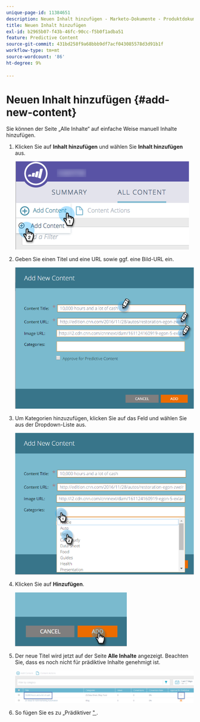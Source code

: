 ```yaml
---
unique-page-id: 11384651
description: Neuen Inhalt hinzufügen - Marketo-Dokumente - Produktdokumentation
title: Neuen Inhalt hinzufügen
exl-id: b2965b07-f43b-46fc-90cc-f5b0f1adba51
feature: Predictive Content
source-git-commit: 431bd258f9a68bbb9df7acf043085578d3d91b1f
workflow-type: tm+mt
source-wordcount: '86'
ht-degree: 9%

---
```


# Neuen Inhalt hinzufügen {#add-new-content}

Sie können der Seite „Alle Inhalte“ auf einfache Weise manuell Inhalte hinzufügen.

1. Klicken Sie auf **Inhalt hinzufügen** und wählen Sie **Inhalt hinzufügen** aus.

   ![](assets/image2017-10-3-8-3a54-3a9.png)

1. Geben Sie einen Titel und eine URL sowie ggf. eine Bild-URL ein.

   ![](assets/add-new-content-updated-pencils.png)

1. Um Kategorien hinzuzufügen, klicken Sie auf das Feld und wählen Sie aus der Dropdown-Liste aus.

   ![](assets/add-new-content-categories-updated-hands.png)

1. Klicken Sie auf **Hinzufügen**.

   ![](assets/all-content-add-hand.png)

1. Der neue Titel wird jetzt auf der Seite **Alle Inhalte** angezeigt. Beachten Sie, dass es noch nicht für prädiktive Inhalte genehmigt ist.

   ![](assets/image2017-10-3-8-3a55-3a21.png)

1. So fügen Sie es zu „Prädiktiver [&quot; ](/help/marketo/product-docs/predictive-content/working-with-all-content/approve-a-title-for-predictive-content.md).

